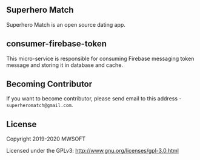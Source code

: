 ## Superhero Match
Superhero Match is an open source dating app.

## consumer-firebase-token
This micro-service is responsible for consuming Firebase messaging token message and storing it in database and cache. 

## Becoming Contributor
If you want to become contributor, please send email to this address - `superheromatch@gmail.com`.

## License
Copyright 2019-2020 MWSOFT

Licensed under the GPLv3: http://www.gnu.org/licenses/gpl-3.0.html